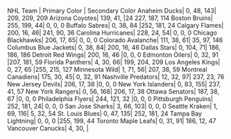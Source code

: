 NHL Team |	Primary Color	| Secondary Color
Anaheim Ducks|	0, 48, 143|	209, 209, 209
Arizona Coyotes|	139, 41, |24	227, 187, 114
Boston Bruins|	255, 199, 44|	0, 0, 0
Buffalo Sabres|	0, 38, 84	|252, 181, 24
Calgary Flames|	200, 16, 46|	241, 90, 36
Carolina Hurricanes|	228, 24, 54|	0, 0, 0
Chicago Blackhawks|	206, 17, 65|	0, 0, 0
Colorado Avalanche|	111, 38, 61|	35, 97, 146
Columbus Blue Jackets|	0, 38, 84|	200, 16, 46
Dallas Stars|	0, 104, 71|	186, 186, 186
Detroit Red Wings|	200, 16, 46	|0, 0, 0
Edmonton Oilers|	0, 32, 91	|207, 181, 59
Florida Panthers|	4, 30, 66|	199, 204, 209
Los Angeles Kings|	0, 27, 65	|255, 215, 127
Minnesota Wild|	1, 71, 56|	207, 38, 59
Montreal Canadiens|	175, 30, 45|	0, 32, 91
Nashville Predators|	12, 32, 97|	237, 23, 76
New Jersey Devils|	206, 17, 38	|0, 0, 0
New York Islanders|	0, 83, 155|	237, 41, 57
New York Rangers|	0, 56, 168|	206, 17, 38
Ottawa Senators|	187, 38, 67	|0, 0, 0
Philadelphia Flyers|	244, 121, 32	|0, 0, 0
Pittsburgh Penguins|	252, 181, 24|	0, 0, 0
San Jose Sharks|	3, 66, 103|	0, 0, 0
Seattle Kraken|	1, 69, 116|	5, 32, 54
St. Louis Blues|	0, 47, 135|	252, 181, 24
Tampa Bay Lightning|	0, 0, 0	|255, 199, 44
Toronto Maple Leafs|	0, 31, 91|	186, 12, 47
Vancouver Canucks|	4, 30,	|
